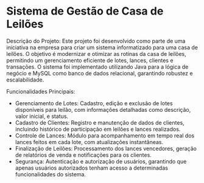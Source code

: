 # Sistema de Gestão de Casa de Leilões

Descrição do Projeto:
Este projeto foi desenvolvido como parte de uma iniciativa na empresa para criar um sistema informatizado para uma casa de leilões. O objetivo é modernizar e otimizar as rotinas da casa de leilões, permitindo um gerenciamento eficiente de lotes, lances, clientes e transações. O sistema foi implementado utilizando Java para a lógica de negócio e MySQL como banco de dados relacional, garantindo robustez e escalabilidade.

Funcionalidades Principais:
- Gerenciamento de Lotes: Cadastro, edição e exclusão de lotes disponíveis para leilão, com informações detalhadas como descrição, valor inicial, e status.
- Cadastro de Clientes: Registro e manutenção de dados de clientes, incluindo histórico de participação em leilões e lances realizados.
- Controle de Lances: Módulo para acompanhamento em tempo real dos lances feitos em cada lote, com atualizações instantâneas.
- Finalização de Leilões: Processamento dos lances vencedores, geração de relatórios de venda e notificações para os clientes.
- Segurança: Autenticação e autorização de usuários, garantindo que apenas usuários autorizados tenham acesso a determinadas funcionalidades do sistema.
